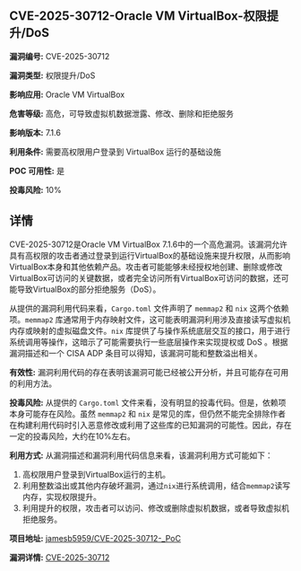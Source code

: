 ## CVE-2025-30712-Oracle VM VirtualBox-权限提升/DoS

**漏洞编号:** CVE-2025-30712

**漏洞类型:** 权限提升/DoS

**影响应用:** Oracle VM VirtualBox

**危害等级:** 高危，可导致虚拟机数据泄露、修改、删除和拒绝服务

**影响版本:** 7.1.6

**利用条件:** 需要高权限用户登录到 VirtualBox 运行的基础设施

**POC 可用性:** 是

**投毒风险:** 10%

## 详情

CVE-2025-30712是Oracle VM VirtualBox 7.1.6中的一个高危漏洞。该漏洞允许具有高权限的攻击者通过登录到运行VirtualBox的基础设施来提升权限，从而影响VirtualBox本身和其他依赖产品。攻击者可能能够未经授权地创建、删除或修改VirtualBox可访问的关键数据，或者完全访问所有VirtualBox可访问的数据，还可能导致VirtualBox的部分拒绝服务（DoS）。

从提供的漏洞利用代码来看，`Cargo.toml` 文件声明了 `memmap2` 和 `nix` 这两个依赖项。`memmap2` 库通常用于内存映射文件，这可能表明漏洞利用涉及直接读写虚拟机内存或映射的虚拟磁盘文件。`nix` 库提供了与操作系统底层交互的接口，用于进行系统调用等操作，这暗示了可能需要执行一些底层操作来实现提权或 DoS 。根据漏洞描述和一个 CISA ADP 条目可以得知，该漏洞可能和整数溢出相关。

**有效性:** 漏洞利用代码的存在表明该漏洞可能已经被公开分析，并且可能存在可用的利用方法。

**投毒风险:** 从提供的 `Cargo.toml` 文件来看，没有明显的投毒代码。但是，依赖项本身可能存在风险。虽然 `memmap2` 和 `nix` 是常见的库，但仍然不能完全排除作者在构建利用代码时引入恶意修改或利用了这些库的已知漏洞的可能性。因此，存在一定的投毒风险，大约在10%左右。

**利用方式:** 从漏洞描述和漏洞利用代码信息来看，该漏洞利用方式可能如下：
1.  高权限用户登录到VirtualBox运行的主机。
2.  利用整数溢出或其他内存破坏漏洞，通过`nix`进行系统调用，结合`memmap2`读写内存，实现权限提升。
3.  利用提升的权限，攻击者可以访问、修改或删除虚拟机数据，或者导致虚拟机拒绝服务。

**项目地址:** [jamesb5959/CVE-2025-30712-_PoC](https://github.com/jamesb5959/CVE-2025-30712-_PoC)

**漏洞详情:** [CVE-2025-30712](https://nvd.nist.gov/vuln/detail/CVE-2025-30712)